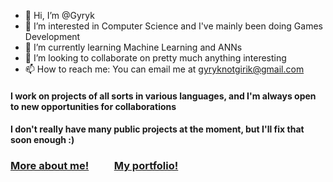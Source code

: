 - 👋 Hi, I’m @Gyryk
- 👀 I’m interested in Computer Science and I've mainly been doing Games Development
- 🌱 I’m currently learning Machine Learning and ANNs
- 💞️ I’m looking to collaborate on pretty much anything interesting
- 📫 How to reach me: You can email me at gyryknotgirik@gmail.com

#### I work on projects of all sorts in various languages, and I'm always open to new opportunities for collaborations
#### I don't really have many public projects at the moment, but I'll fix that soon enough :)

### [More about me!](https://gyryk.github.io/me) &emsp;&emsp; [My portfolio!](https://gyryk.github.io/projects)
